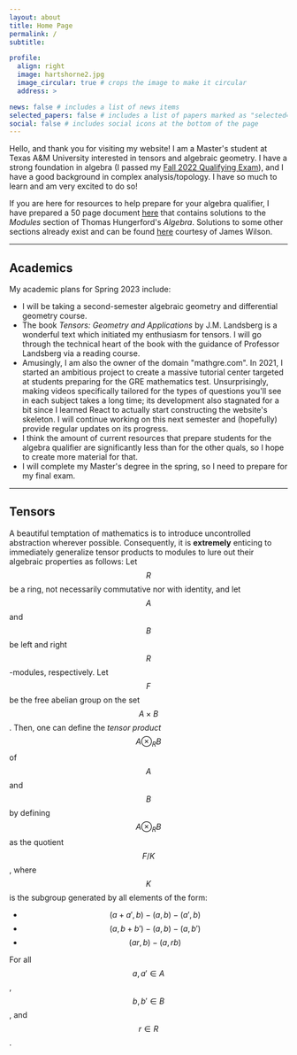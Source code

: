 ```yaml
---
layout: about
title: Home Page
permalink: /
subtitle:

profile:
  align: right
  image: hartshorne2.jpg
  image_circular: true # crops the image to make it circular
  address: >

news: false # includes a list of news items
selected_papers: false # includes a list of papers marked as "selected={true}"
social: false # includes social icons at the bottom of the page
---
```


Hello, and thank you for visiting my website! I am a Master's student at Texas A&M University interested in tensors and algebraic geometry. I have a strong foundation in algebra (I passed my [Fall 2022 Qualifying Exam](https://www.math.tamu.edu/graduate/phd/quals.html)), and I have a good background in complex analysis/topology. I have so much to learn and am very excited to do so!

If you are here for resources to help prepare for your algebra qualifier, I have prepared a 50 page document [here](https://drive.google.com/uc?export=download&id=1OYeJgUoyi0-SlrUraLvXyzm50vMapf8g) that contains solutions to the _Modules_ section of Thomas Hungerford's _Algebra_. Solutions to some other sections already exist and can be found [here](http://site.iugaza.edu.ps/mashker/files/2010/02/sol-manual-hungeford.pdf) courtesy of James Wilson.

---

## Academics

My academic plans for Spring 2023 include:

- I will be taking a second-semester algebraic geometry and differential geometry course.
- The book _Tensors: Geometry and Applications_ by J.M. Landsberg is a wonderful text which initiated my enthusiasm for tensors. I will go through the technical heart of the book with the guidance of Professor Landsberg via a reading course.
- Amusingly, I am also the owner of the domain "mathgre.com". In 2021, I started an ambitious project to create a massive tutorial center targeted at students preparing for the GRE mathematics test. Unsurprisingly, making videos specifically tailored for the types of questions you'll see in each subject takes a long time; its development also stagnated for a bit since I learned React to actually start constructing the website's skeleton. I will continue working on this next semester and (hopefully) provide regular updates on its progress.
- I think the amount of current resources that prepare students for the algebra qualifier are significantly less than for the other quals, so I hope to create more material for that.
- I will complete my Master's degree in the spring, so I need to prepare for my final exam.

---

## Tensors

A beautiful temptation of mathematics is to introduce uncontrolled abstraction wherever possible. Consequently, it is **extremely** enticing to immediately generalize tensor products to modules to lure out their algebraic properties as follows: Let $$R$$ be a ring, not necessarily commutative nor with identity, and let $$A$$ and $$B$$ be left and right $$R$$-modules, respectively. Let $$F$$ be the free abelian group on the set $$A\times B$$. Then, one can define the _tensor product_ $$A\otimes_R B$$ of $$A$$ and $$B$$ by defining $$A\otimes_R B$$ as the quotient $$F/K$$, where $$K$$ is the subgroup generated by all elements of the form:

- $$(a+a',b) - (a,b) - (a',b)$$
- $$(a,b+b') - (a,b) - (a,b')$$
- $$(ar,b) - (a,rb)$$

For all $$a,a'\in A$$, $$b,b'\in B$$, and $$r\in R$$.
